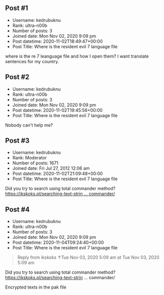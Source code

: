 ## Post #1
- Username: kedrubuknu
- Rank: ultra-n00b
- Number of posts: 3
- Joined date: Mon Nov 02, 2020 9:09 pm
- Post datetime: 2020-11-02T18:49:47+00:00
- Post Title: Where is the resident evil 7 language file

where is the re 7 leanguage file and how I open them? I want translate sentences for my country.
## Post #2
- Username: kedrubuknu
- Rank: ultra-n00b
- Number of posts: 3
- Joined date: Mon Nov 02, 2020 9:09 pm
- Post datetime: 2020-11-02T19:45:56+00:00
- Post Title: Where is the resident evil 7 language file

Nobody can't help me?
## Post #3
- Username: kedrubuknu
- Rank: Moderator
- Number of posts: 1671
- Joined date: Fri Jul 27, 2012 12:06 am
- Post datetime: 2020-11-02T21:09:48+00:00
- Post Title: Where is the resident evil 7 language file

Did you try to search using total commander method?
[https://ikskoks.pl/searching-text-strin ... commander/](https://ikskoks.pl/searching-text-strings-using-total-commander/)
## Post #4
- Username: kedrubuknu
- Rank: ultra-n00b
- Number of posts: 3
- Joined date: Mon Nov 02, 2020 9:09 pm
- Post datetime: 2020-11-04T09:24:40+00:00
- Post Title: Where is the resident evil 7 language file

> Reply from ikskoks ↑Tue Nov 03, 2020 5:09 am at Tue Nov 03, 2020 5:09 am
>
> 
Did you try to search using total commander method?
https://ikskoks.pl/searching-text-strin ... commander/

Encrypted texts in the pak file
